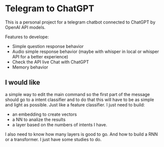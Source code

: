 # Telegram to ChatGPT

This is a personal project for a telegram chatbot connected to ChatGPT by OpenAI API models.

Features to develope:

- Simple question response behavior
- Audio simple response behavior (maybe with whisper in local or whisper API for a better experience)
- Check the API live Chat with ChatGPT
- Memory behavior

## I would like

a simple way to edit the main command so the first part of the message should go to a intent classifier and to do that this will have to be as simple and light as possible. Just like a feature classifier. I just need to build:

- an embedding to create vectors
- a NN to analize the results
- a layer based on the numbers of intents I have.

I also need to know how many layers is good to go. And how to build a RNN or a transformer. I just have some studies to do.
